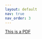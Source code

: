 ```yaml
---
layout: default
nav: true
nav_order: 3
---
```

<a href="path/myfile.pdf" title="View PDF">This is a PDF</a>
<!-- <a href="{{ example_pdf.pdf | prepend: 'assets/pdf/' | relative_url}}" target="_blank"></a> -->

<div style="display:none">
---
layout: cv
permalink: /cv/
title: CV
nav: true
nav_order: 5
cv_pdf: example_pdf.pdf
description: This is a description of the page. You can modify it in '_pages/cv.md'. You can also change or remove the top pdf download button.
toc:
  sidebar: left
---
</div>
